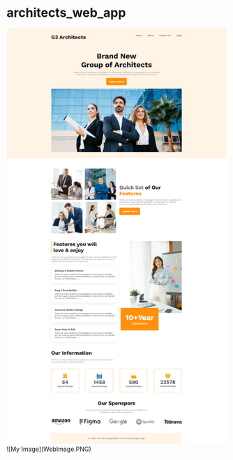 # architects_web_app
<img src="https://github.com/Sohel-Developer/architects_web_app/blob/main/WebImage.png"  >
![My Image](WebImage.PNG)
